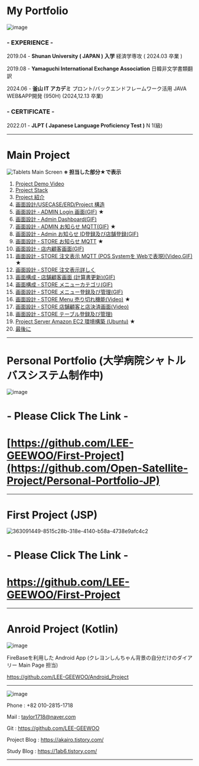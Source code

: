 # My Portfolio

![image](https://github.com/user-attachments/assets/cf64750f-72df-49de-a73c-a2a1f2ab4c92)

### - EXPERIENCE -

2019.04 - **Shunan University ( JAPAN ) 入学**
          経済学専攻 ( 2024.03 卒業 )

2019.08 - **Yamaguchi International Exchange Association**
          日韓非文学書類翻訳

2024.06 - **釜山 IT アカデミ**
          プロント/バックエンドフレームワーク活用 JAVA WEB&APP開発 
          (950H) (2024,12.13 卒業)

### - CERTIFICATE -

2022.01 - **JLPT ( **Japanese Language Proficiency Test** )**
          N 1(級) 

---

# Main Project
![Tablets Main Screen](https://github.com/user-attachments/assets/235083ed-1c62-448a-8c0c-9cc53e991e49)
**※ 担当した部分★で表示**

1. [Project Demo Video](../../wiki/Project-Demo-Video)
2. [Project Stack](../../wiki/Project-Stack)
3. [Project 紹介](../../wiki/Project-紹介) 
4. [画面設計/USECASE/ERD/Project 構造](../../wiki/画面設計-USECASE-ERD-Project-構造)  
5. [画面設計 ‐ ADMIN Login 画面(GIF)](../../wiki/画面設計-‐-ADMIN-Login-画面) ★
6. [画面設計 ‐ Admin Dashboard(GIF)](../../wiki/画面設計-‐-Admin-Dashboard)
7. [画面設計 ‐ ADMIN お知らせ MQTT(GIF)](../../wiki/画面設計-‐-ADMIN-お知らせ-MQTT) ★
8. [画面設計 ‐ Admin お知らせ ID登録及び店舗登録(GIF)](../../wiki/画面設計-‐-Admin-お知らせ-ID登録及び店舗登録)
9. [画面設計 ‐ STORE お知らせ MQTT](../../wiki/画面設計-‐-STORE-お知らせ-MQTT) ★
10. [画面設計 ‐ 店内顧客画面(GIF)](../../wiki/画面設計-‐-店内顧客画面)
11. [画面設計 ‐ STORE 注文表示 MQTT (POS Systemを Webで表現)(Video,GIF)](../../wiki/画面設計-‐-STORE-注文表示-MQTT-(POS-Systemを-Webで表現)) ★
12. [画面設計 ‐ STORE 注文表示詳しく](../../wiki/画面設計-‐-STORE-注文表示詳しく)
13. [画面構成 ‐ 店舗顧客画面 (計算書更新)(GIF)](../../wiki/画面構成-‐-店舗顧客画面-(計算書更新))
14. [画面構成 ‐ STORE メニューカテゴリ(GIF)](../../wiki/画面構成-‐-STORE-メニューカテゴリ)
15. [画面設計 ‐ STORE メニュー登録及び管理(GIF)](../../wiki/画面設計-‐-STORE-メニュー登録及び管理)
16. [画面設計 ‐ STORE Menu 売り切れ機能(Video)](../../wiki/画面設計-‐-STORE-Menu-売り切れ機能) ★
17. [画面設計 ‐ STORE 店舗顧客と店決済画面(Video)](../../wiki/画面設計-‐-STORE-店舗顧客と店決済画面)
18. [画面設計 ‐ STORE テーブル登録及び管理)](../../wiki/画面設計-‐-STORE-テーブル登録及び管理)
19. [Project Server Amazon EC2 環境構築 (Ubuntu)](../../wiki/Project-Server-Amazon-EC2-環境構築-(Ubuntu)) ★
20. [最後に](../../wiki/最後に)

---

# Personal Portfolio (大学病院シャトルバスシステム制作中)
![image](https://github.com/user-attachments/assets/73ad0318-568e-4fd1-b362-df8cdaf284ac)

# - Please Click The Link - 
# [https://github.com/LEE-GEEWOO/First-Project](https://github.com/Open-Satellite-Project/Personal-Portfolio-JP)

---

# First Project (JSP)

![363091449-8515c28b-318e-4140-b58a-4738e9afc4c2](https://github.com/user-attachments/assets/691cdfdb-34ee-49d2-a64d-848ca0625383)

# - Please Click The Link -
# https://github.com/LEE-GEEWOO/First-Project

---

# Anroid Project (Kotlin)

![image](https://github.com/user-attachments/assets/ee7416eb-534e-4cd7-adf8-5674f66a42f8)

FireBaseを利用した Android App (クレヨンしんちゃん背景の自分だけのダイアリー Main Page 担当)

https://github.com/LEE-GEEWOO/Android_Project

---

![image](https://github.com/user-attachments/assets/22b7412a-bc66-4b9c-9adf-807a5c39f44b)

Phone : +82 010-2815-1718

Mail  : taylor1718@naver.com

Git : https://github.com/LEE-GEEWOO

Project Blog     :  https://akairo.tistory.com/

Study Blog : https://1ab6.tistory.com/

---

  
